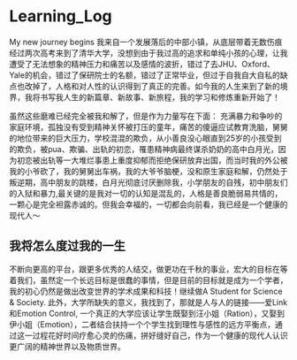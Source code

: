 # Learning_Log
My new journey begins
我来自一个发展落后的中部小镇，从底层带着无数伤痕经过两次高考来到了清华大学，没想到由于我过高的追求和单纯小孩的心理，让我遭受了无法想象的精神压力和痛苦以及感情的波折，错过了去JHU、Oxford、Yale的机会，错过了保研院士的名额，错过了正常毕业，但过于自我自大自私的缺点也改掉了，人格和对人性的认识得到了真正的完善。如今我的人生来到了新的境界，我将书写我人生的新篇章、新故事、新旅程，我的学习和修炼重新开始了！

虽然这些磨难已经完全被我和解了，但是作为力量写在下面：
充满暴力和争吵的家庭环境，孤独没有受到精神关怀被打压的童年，痛苦的傻逼应试教育洗脑，舅舅的地位带来的巨大压力，学校混混的欺负，从小善良没心眼直到25岁的小孩受到的欺负，被pua、欺骗、出轨的初恋，罹患精神病最终谋杀奶奶的高中白月光，因为初恋被出轨等一大堆烂事患上重度抑郁而拒绝保研放弃出国，而当时我的外公被我的小爷砍了，我的舅舅出车祸，我的大爷爷脑梗，没和原生家庭和解，仍然处于叛逆期，高中朋友的跳楼，白月光彻底讨厌删除我，小学朋友的自残，初中朋友们的入狱和暴力,最关键的是我对一切的认知是混乱的，人格是善良脆弱易共情的，一颗心是完全袒露赤诚的。但我会幸福的，一切都会向前看，我已经是一个健康的现代人～

## 我将怎么度过我的一生
不断向更高的平台，跟更多优秀的人结交，做更功在千秋的事业，宏大的目标在等着我们，虽然定一个长远目标是很蠢的事情，但是目前的目标就是成为一个学者，我的初心仍然是做出改变世界的学术成果和科技！继续做A Student for Science & Society.
此外，大学所缺失的意义，我找到了，那就是人与人的链接——爱Link和Emotion Control, 一个真正的大学应该让学生既娶到汪小姐（Ration），又娶到伊小姐（Emotion），二者结合扶持一个个学生找到理性与感性的远方平衡点，通过这一过程花好时间疗愈心灵的伤痛，拼好缝好自己，作为一个健康的现代人认识更广阔的精神世界以及物质世界。
